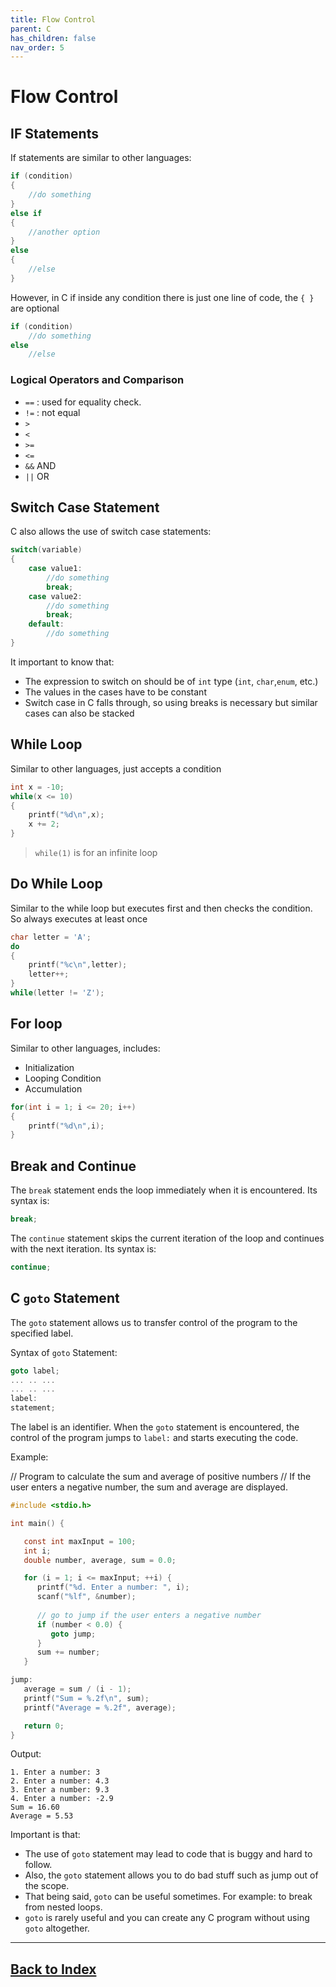 ```yaml
---
title: Flow Control
parent: C
has_children: false
nav_order: 5
---
```


# Flow Control

## IF Statements
If statements are similar to other languages:
```c
if (condition)
{
    //do something
}
else if
{
    //another option
}
else 
{
    //else
}
```
However, in C if inside any condition there is just one line of code, the `{ }` are optional
```c
if (condition)
    //do something
else
    //else
```

### Logical Operators and Comparison
- `==` : used for equality check.
- `!=` : not equal
- `>`
- `<`
- `>=`
- `<=`
- `&&` AND
- `||` OR

## Switch Case Statement

C also allows the use of switch case statements:

```c
switch(variable)
{
    case value1:
        //do something
        break;
    case value2:
        //do something
        break;
    default:
        //do something
}
```

It important to know that:
- The expression to switch on should be of `int` type (`int`, `char`,`enum`, etc.)
- The values in the cases have to be constant
- Switch case in C falls through, so using breaks is necessary but similar cases can also be stacked

## While Loop
Similar to other languages, just accepts a condition
```c
int x = -10;
while(x <= 10)
{
    printf("%d\n",x);
    x += 2;
}
```
> `while(1)` is for an infinite loop

## Do While Loop
Similar to the while loop but executes first and then checks the condition. So always executes at least once
```c
char letter = 'A';
do
{
    printf("%c\n",letter);
    letter++;
}
while(letter != 'Z');
```

## For loop
Similar to other languages, includes:
- Initialization
- Looping Condition
- Accumulation

```c
for(int i = 1; i <= 20; i++)
{
    printf("%d\n",i);   
}
```

## Break and Continue

The `break` statement ends the loop immediately when it is encountered. Its syntax is:

```c
break;
```

The `continue` statement skips the current iteration of the loop and continues with the next iteration. Its syntax is:

```c
continue;
```

## C `goto` Statement

The `goto` statement allows us to transfer control of the program to the specified label.

Syntax of `goto` Statement:

```c
goto label;
... .. ...
... .. ...
label: 
statement;
```

The label is an identifier. When the `goto` statement is encountered, the control of the program jumps to `label:` and starts executing the code.


Example: 

// Program to calculate the sum and average of positive numbers
// If the user enters a negative number, the sum and average are displayed.

```c
#include <stdio.h>

int main() {

   const int maxInput = 100;
   int i;
   double number, average, sum = 0.0;

   for (i = 1; i <= maxInput; ++i) {
      printf("%d. Enter a number: ", i);
      scanf("%lf", &number);
      
      // go to jump if the user enters a negative number
      if (number < 0.0) {
         goto jump;
      }
      sum += number;
   }

jump:
   average = sum / (i - 1);
   printf("Sum = %.2f\n", sum);
   printf("Average = %.2f", average);

   return 0;
}
```

Output: 

```
1. Enter a number: 3
2. Enter a number: 4.3
3. Enter a number: 9.3
4. Enter a number: -2.9
Sum = 16.60
Average = 5.53
```


Important is that: 
- The use of `goto` statement may lead to code that is buggy and hard to follow.
- Also, the `goto` statement allows you to do bad stuff such as jump out of the scope.
- That being said, `goto` can be useful sometimes. For example: to break from nested loops.
- `goto` is rarely useful and you can create any C program without using `goto` altogether.

------------------------------
## [Back to Index](../Aa_Index.md)